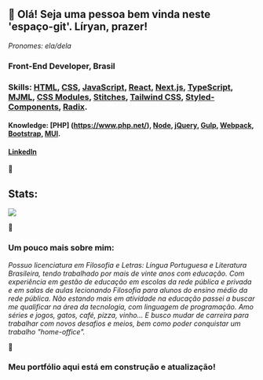 ## 💚 Olá! Seja uma pessoa bem vinda neste 'espaço-git'. Líryan, prazer!
*Pronomes: ela/dela*


### Front-End Developer, Brasil

### Skills: [HTML](https://html.com/), [CSS](https://www.w3schools.com/css/css_intro.asp), [JavaScript](https://www.javascript.com/), [React](https://pt-br.reactjs.org/), [Next.js](https://nextjs.org/), [TypeScript](https://www.typescriptlang.org/), [MJML](https://mjml.io/), [CSS Modules](https://developer.adobe.com/commerce/pwa-studio/guides/general-concepts/css-modules/), [Stitches](https://stitches.dev/), [Tailwind CSS](https://tailwindcss.com/), [Styled-Components](https://styled-components.com/), [Radix](https://www.radix-ui.com/).

#### Knowledge: [PHP] (https://www.php.net/), [Node](https://nodejs.org/en/), [jQuery](https://api.jquery.com/), [Gulp](https://gulpjs.com/), [Webpack](https://webpack.js.org/), [Bootstrap](https://getbootstrap.com/docs/4.3/getting-started/introduction/), [MUI](https://mui.com/pt/).

#### [LinkedIn](https://www.linkedin.com/in/liryan-faria/)


💚

## Stats:

<a href="https://github.com/liryan-faria">
  <img align="center" src="https://github-readme-stats.vercel.app/api/top-langs/?username=liryan-faria&layout=compact&theme=radical" />
</a>

💚

### Um pouco mais sobre mim:

*Possuo licenciatura em Filosofia e Letras: Língua Portuguesa e Literatura Brasileira, tendo trabalhado por mais de vinte anos com educação. Com experiência em gestão de educação em escolas da rede pública e privada e em salas de aulas lecionando Filosofia para alunos do ensino médio da rede pública. Não estando mais em atividade na educação passei a buscar me qualificar na área da tecnologia, com linguagem de programação. Amo séries e jogos, gatos, café, pizza, vinho... E busco mudar de carreira para trabalhar com novos desafios e meios, bem como poder conquistar um trabalho "home-office".*

💚

### Meu portfólio aqui está em construção e atualização! 
